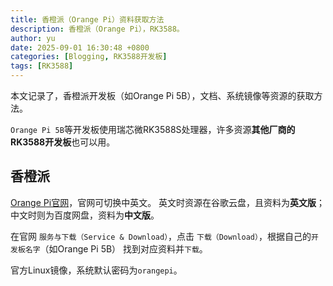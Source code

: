 ```yaml
---
title: 香橙派（Orange Pi）资料获取方法
description: 香橙派（Orange Pi），RK3588。
author: yu
date: 2025-09-01 16:30:48 +0800
categories: [Blogging, RK3588开发板]
tags: [RK3588]
---
```



本文记录了，香橙派开发板（如Orange Pi 5B），文档、系统镜像等资源的获取方法。

`Orange Pi 5B`等开发板使用瑞芯微RK3588S处理器，许多资源**其他厂商的RK3588开发板**也可以用。

## 香橙派

<a href="http://www.orangepi.org/" target="_blank">Orange Pi官网</a>，官网可切换中英文。
英文时资源在谷歌云盘，且资料为**英文版**；中文时则为百度网盘，资料为**中文版**。

在官网 `服务与下载（Service & Download）`，点击 `下载（Download）`，根据自己的`开发板名字`（如Orange Pi 5B） 找到对应资料并`下载`。

官方Linux镜像，系统默认密码为`orangepi`。

